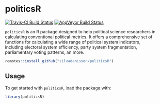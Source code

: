 politicsR
=====
[![Travis-CI Build Status](https://travis-ci.com/silvadenisson/politicsR.svg?branch=main)](https://travis-ci.com/silvadenisson/politicsR) [![AppVeyor Build Status](https://ci.appveyor.com/api/projects/status/github/silvadenisson/politicsR?branch=master&svg=true)](https://ci.appveyor.com/project/silvadenisson/politicsr)
 
`politicsR` is an R package designed to help political science researchers in calculating conventional political metrics. It offers a comprehensive set of functions for calculating a wide range of political system indicators, including electoral system efficiency, party system fragmentation, parliamentary voting patterns, an more.

```r
remotes::install_github("silvadenisson/politicsR")
```

## Usage

To get started with `politicsR`, load the package with:

```r
library(politicsR)
```
